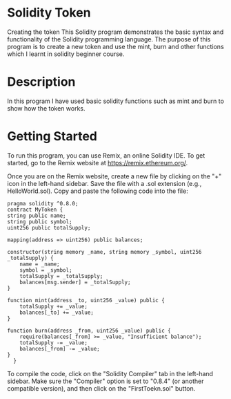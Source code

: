 # Solidity Token
 Creating the token
 This Solidity program demonstrates the basic syntax and functionality of the Solidity programming language. The purpose of this program is to create a new token and use the mint, burn and 
 other functions which I learnt in solidity beginner course.

 # Description
 In this program I have used basic solidity functions such as mint and burn to show how the token works.

 # Getting Started

To run this program, you can use Remix, an online Solidity IDE. To get started, go to the Remix website at https://remix.ethereum.org/.

Once you are on the Remix website, create a new file by clicking on the "+" icon in the left-hand sidebar. Save the file with a .sol extension (e.g., HelloWorld.sol). Copy and paste the following code into the file:



    pragma solidity ^0.8.0;
    contract MyToken {
    string public name;
    string public symbol;
    uint256 public totalSupply; 

    mapping(address => uint256) public balances;

    constructor(string memory _name, string memory _symbol, uint256 _totalSupply) {
        name = _name;
        symbol = _symbol;
        totalSupply = _totalSupply;
        balances[msg.sender] = _totalSupply;
    } 

    function mint(address _to, uint256 _value) public {
        totalSupply += _value;
        balances[_to] += _value;
    }

    function burn(address _from, uint256 _value) public {
        require(balances[_from] >= _value, "Insufficient balance");
        totalSupply -= _value;
        balances[_from] -= _value;
    }
      }

To compile the code, click on the "Solidity Compiler" tab in the left-hand sidebar. Make sure the "Compiler" option is set to "0.8.4" (or another compatible version), and then click on the "FirstToekn.sol" button.



